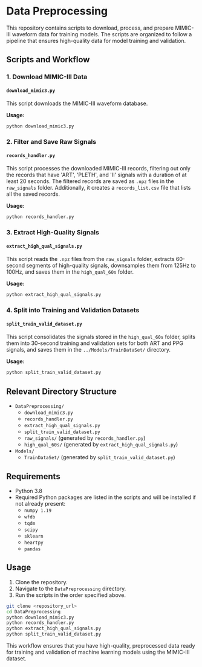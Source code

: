 # Data Preprocessing

This repository contains scripts to download, process, and prepare MIMIC-III waveform data for training models. The scripts are organized to follow a pipeline that ensures high-quality data for model training and validation.

## Scripts and Workflow

### 1. Download MIMIC-III Data

#### `download_mimic3.py`

This script downloads the MIMIC-III waveform database.

**Usage:**
```sh
python download_mimic3.py
```

### 2. Filter and Save Raw Signals

#### `records_handler.py`

This script processes the downloaded MIMIC-III records, filtering out only the records that have 'ART', 'PLETH', and 'II' signals with a duration of at least 20 seconds. The filtered records are saved as `.npz` files in the `raw_signals` folder. Additionally, it creates a `records_list.csv` file that lists all the saved records.

**Usage:**
```sh
python records_handler.py
```

### 3. Extract High-Quality Signals

#### `extract_high_qual_signals.py`

This script reads the `.npz` files from the `raw_signals` folder, extracts 60-second segments of high-quality signals, downsamples them from 125Hz to 100Hz, and saves them in the `high_qual_60s` folder.

**Usage:**
```sh
python extract_high_qual_signals.py
```

### 4. Split into Training and Validation Datasets

#### `split_train_valid_dataset.py`

This script consolidates the signals stored in the `high_qual_60s` folder, splits them into 30-second training and validation sets for both ART and PPG signals, and saves them in the `../Models/TrainDataSet/` directory.

**Usage:**
```sh
python split_train_valid_dataset.py
```

## Relevant Directory Structure

- `DataPreprocessing/`
  - `download_mimic3.py`
  - `records_handler.py`
  - `extract_high_qual_signals.py`
  - `split_train_valid_dataset.py`
  - `raw_signals/` (generated by `records_handler.py`)
  - `high_qual_60s/` (generated by `extract_high_qual_signals.py`)
- `Models/`
  - `TrainDataSet/` (generated by `split_train_valid_dataset.py`)

## Requirements

- Python 3.8
- Required Python packages are listed in the scripts and will be installed if not already present:
  - `numpy 1.19`
  - `wfdb`
  - `tqdm`
  - `scipy`
  - `sklearn`
  - `heartpy`
  - `pandas`

## Usage

1. Clone the repository.
2. Navigate to the `DataPreprocessing` directory.
3. Run the scripts in the order specified above.

```sh
git clone <repository_url>
cd DataPreprocessing
python download_mimic3.py
python records_handler.py
python extract_high_qual_signals.py
python split_train_valid_dataset.py
```

This workflow ensures that you have high-quality, preprocessed data ready for training and validation of machine learning models using the MIMIC-III dataset.

